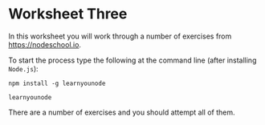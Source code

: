 # Worksheet Three

In this worksheet you will work through a number of exercises from <https://nodeschool.io>.

To start the process type the following at the command line (after installing `Node.js`):

```
npm install -g learnyounode

learnyounode
```

There are a number of exercises and you should attempt all of them.
